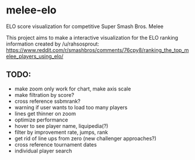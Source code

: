 # melee-elo
ELO score visualization for competitive Super Smash Bros. Melee

This project aims to make a interactive visualization for the ELO ranking information created by /u/rahsosprout:
https://www.reddit.com/r/smashbros/comments/76cpy8/ranking_the_top_melee_players_using_elo/


## TODO:

- make zoom only work for chart, make axis scale
- make filtration by score?
- cross reference ssbmrank?
- warning if user wants to load too many players
- lines get thinner on zoom
- optimize performance
- hover to see player name, liquipedia(?)
- filter by improvement rate, jumps, rank
- get rid of line ups from zero (new challenger approaches?)
- cross reference tournament dates
- individual player search
